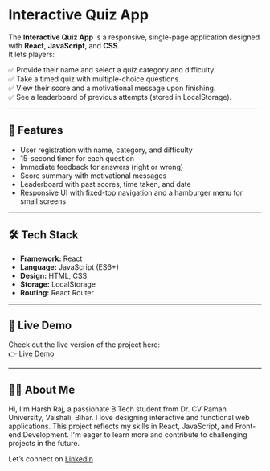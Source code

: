 # Interactive Quiz App

The **Interactive Quiz App** is a responsive, single-page application designed with **React**, **JavaScript**, and **CSS**.  
It lets players:

✅ Provide their name and select a quiz category and difficulty.  
✅ Take a timed quiz with multiple-choice questions.  
✅ View their score and a motivational message upon finishing.  
✅ See a leaderboard of previous attempts (stored in LocalStorage).

---

## 🌟 Features

- User registration with name, category, and difficulty
- 15-second timer for each question
- Immediate feedback for answers (right or wrong)
- Score summary with motivational messages
- Leaderboard with past scores, time taken, and date
- Responsive UI with fixed-top navigation and a hamburger menu for small screens

---

## 🛠 Tech Stack

- **Framework:** React
- **Language:** JavaScript (ES6+)
- **Design:** HTML, CSS
- **Storage:** LocalStorage
- **Routing:** React Router

---

## 🚀 Live Demo

Check out the live version of the project here:  
👉 [Live Demo](https://harshtechpioneers.github.io/Cara-Ecommerce/)

---

## 🙋‍♂️ About Me

Hi, I'm Harsh Raj, a passionate B.Tech student from Dr. CV Raman University, Vaishali, Bihar.
I love designing interactive and functional web applications.
This project reflects my skills in React, JavaScript, and Front-end Development.
I'm eager to learn more and contribute to challenging projects in the future. 

Let’s connect on [LinkedIn](https://www.linkedin.com/in/harshraj94) 
